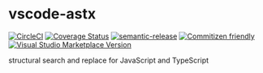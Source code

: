 # vscode-astx

[![CircleCI](https://circleci.com/gh/codemodsquad/vscode-astx.svg?style=svg)](https://circleci.com/gh/codemodsquad/vscode-astx)
[![Coverage Status](https://codecov.io/gh/codemodsquad/vscode-astx/branch/master/graph/badge.svg)](https://codecov.io/gh/codemodsquad/vscode-astx)
[![semantic-release](https://img.shields.io/badge/%20%20%F0%9F%93%A6%F0%9F%9A%80-semantic--release-e10079.svg)](https://github.com/semantic-release/semantic-release)
[![Commitizen friendly](https://img.shields.io/badge/commitizen-friendly-brightgreen.svg)](http://commitizen.github.io/cz-cli/)
[![Visual Studio Marketplace Version](https://img.shields.io/visual-studio-marketplace/v/jedwards1211.vscode-astx)](https://marketplace.visualstudio.com/items?itemName=jedwards1211.vscode-astx)

structural search and replace for JavaScript and TypeScript
